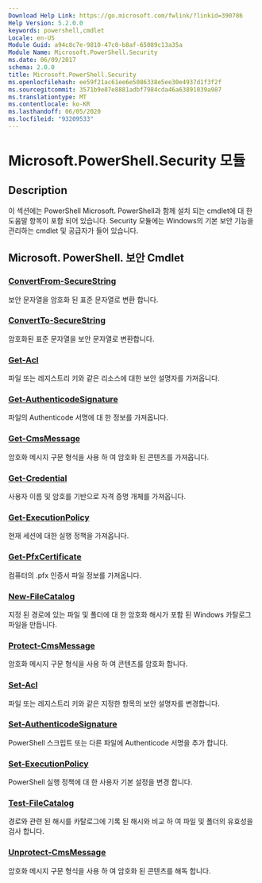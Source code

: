 ```yaml
---
Download Help Link: https://go.microsoft.com/fwlink/?linkid=390786
Help Version: 5.2.0.0
keywords: powershell,cmdlet
Locale: en-US
Module Guid: a94c8c7e-9810-47c0-b8af-65089c13a35a
Module Name: Microsoft.PowerShell.Security
ms.date: 06/09/2017
schema: 2.0.0
title: Microsoft.PowerShell.Security
ms.openlocfilehash: ee59f21ac61ee6e5086338e5ee30e4937d1f3f2f
ms.sourcegitcommit: 3571b9e87e8881adbf7984cda46a63891039a987
ms.translationtype: MT
ms.contentlocale: ko-KR
ms.lasthandoff: 06/05/2020
ms.locfileid: "93209533"
---
```

# Microsoft.PowerShell.Security 모듈

## Description

이 섹션에는 PowerShell Microsoft. PowerShell과 함께 설치 되는 cmdlet에 대 한 도움말 항목이 포함 되어 있습니다. Security 모듈에는 Windows의 기본 보안 기능을 관리하는 cmdlet 및 공급자가 들어 있습니다.

## Microsoft. PowerShell. 보안 Cmdlet

### [ConvertFrom-SecureString](ConvertFrom-SecureString.md)
보안 문자열을 암호화 된 표준 문자열로 변환 합니다.

### [ConvertTo-SecureString](ConvertTo-SecureString.md)
암호화된 표준 문자열을 보안 문자열로 변환합니다.

### [Get-Acl](Get-Acl.md)
파일 또는 레지스트리 키와 같은 리소스에 대한 보안 설명자를 가져옵니다.

### [Get-AuthenticodeSignature](Get-AuthenticodeSignature.md)
파일의 Authenticode 서명에 대 한 정보를 가져옵니다.

### [Get-CmsMessage](Get-CmsMessage.md)
암호화 메시지 구문 형식을 사용 하 여 암호화 된 콘텐츠를 가져옵니다.

### [Get-Credential](Get-Credential.md)
사용자 이름 및 암호를 기반으로 자격 증명 개체를 가져옵니다.

### [Get-ExecutionPolicy](Get-ExecutionPolicy.md)
현재 세션에 대한 실행 정책을 가져옵니다.

### [Get-PfxCertificate](Get-PfxCertificate.md)
컴퓨터의 .pfx 인증서 파일 정보를 가져옵니다.

### [New-FileCatalog](New-FileCatalog.md)
지정 된 경로에 있는 파일 및 폴더에 대 한 암호화 해시가 포함 된 Windows 카탈로그 파일을 만듭니다.

### [Protect-CmsMessage](Protect-CmsMessage.md)
암호화 메시지 구문 형식을 사용 하 여 콘텐츠를 암호화 합니다.

### [Set-Acl](Set-Acl.md)
파일 또는 레지스트리 키와 같은 지정한 항목의 보안 설명자를 변경합니다.

### [Set-AuthenticodeSignature](Set-AuthenticodeSignature.md)
PowerShell 스크립트 또는 다른 파일에 Authenticode 서명을 추가 합니다.

### [Set-ExecutionPolicy](Set-ExecutionPolicy.md)
PowerShell 실행 정책에 대 한 사용자 기본 설정을 변경 합니다.

### [Test-FileCatalog](Test-FileCatalog.md)
경로와 관련 된 해시를 카탈로그에 기록 된 해시와 비교 하 여 파일 및 폴더의 유효성을 검사 합니다.

### [Unprotect-CmsMessage](Unprotect-CmsMessage.md)
암호화 메시지 구문 형식을 사용 하 여 암호화 된 콘텐츠를 해독 합니다.

